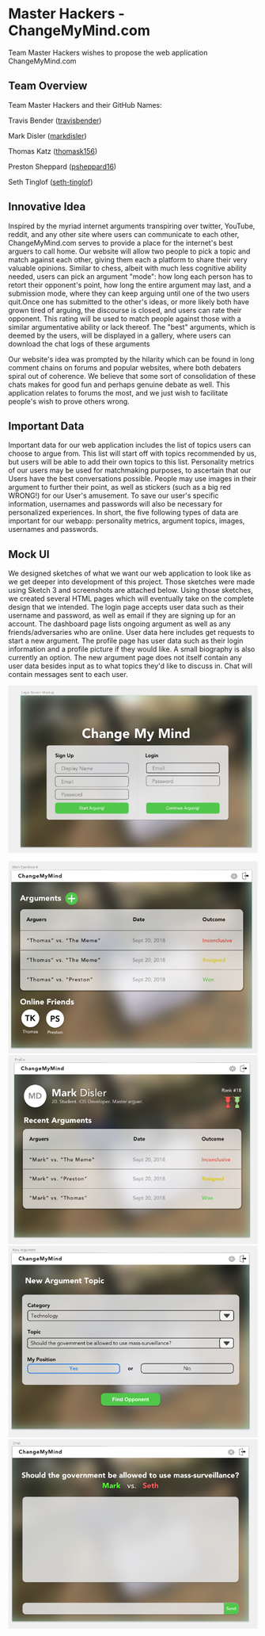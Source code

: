 # Master Hackers - ChangeMyMind.com

Team Master Hackers wishes to propose the web application ChangeMyMind.com



## Team Overview

Team Master Hackers and their GitHub Names:

Travis Bender ([travisbender](https://github.com/travisbender))

Mark Disler ([markdisler](https://github.com/markdisler))

Thomas Katz ([thomask156](https://github.com/thomask156))

Preston Sheppard ([psheppard16](https://github.com/psheppard16))

Seth Tinglof ([seth-tinglof](https://github.com/seth-tinglof))



## Innovative Idea

​Inspired by the myriad internet arguments transpiring over twitter, YouTube, reddit, and any other site where users can communicate to each other, ChangeMyMind.com serves to provide a place for the internet's best arguers to call home. Our website will allow two people to pick a topic and match against each other, giving them each a platform to share their very valuable opinions. Similar to chess, albeit with much less cognitive ability needed, users can pick an argument "mode": how long each person has to retort their opponent's point, how long the entire argument may last, and a submission mode, where they can keep arguing until one of the two users quit.Once one has submitted to the other's ideas, or more likely both have grown tired of arguing, the discourse is closed, and users can rate their opponent. This rating will be used to match people against those with a similar argumentative ability or lack thereof. The "best" arguments, which is deemed by the users, will be displayed in a gallery, where users can download the chat logs of these arguments

​Our website's idea was prompted by the hilarity which can be found in long comment chains on forums and popular websites, where both debaters spiral out of coherence. We believe that some sort of consolidation of these chats makes for good fun and perhaps genuine debate as well. This application relates to forums the most, and we just wish to facilitate people's wish to prove others wrong.



##  Important Data

​Important data for our web application includes the list of topics users can choose to argue from. This list will start off with topics recommended by us, but users will be able to add their own topics to this list. Personality metrics of our users may be used for matchmaking purposes, to ascertain that our Users have the best conversations possible. People may use images in their argument to further their point, as well as stickers (such as a big red WRONG!) for our User's amusement. To save our user's specific information, usernames and passwords will also be necessary for personalized experiences. In short, the five following types of data are important for our webapp: personality metrics, argument topics, images, usernames and passwords.


## Mock UI

We designed sketches of what we want our web application to look like as we get deeper into development of this project.  Those sketches were made using Sketch 3 and screenshots are attached below.  Using those sketches, we created several HTML pages which will eventually take on the complete design that we intended.  The login page accepts user data such as their username and password, as well as email if they are signing up for an account. The dashboard page lists ongoing argument as well as any friends/adversaries who are online. User data here includes get requests to start a new argument. The profile page has user data such as their login information and a profile picture if they would like. A small biography is also currently an option. The new argument page does not itself contain any user data besides input as to what topics they'd like to discuss in.  Chat will contain messages sent to each user.

![alt text](https://github.com/thomask156/326_project/blob/master/docs/imgs/login.png "Login Screen")

![alt text](https://github.com/thomask156/326_project/blob/master/docs/imgs/dashboard.png "Main Dashboard")
![alt text](https://github.com/thomask156/326_project/blob/master/docs/imgs/profile.png "Profile")
![alt text](https://github.com/thomask156/326_project/blob/master/docs/imgs/newtopic.png "New Topic")
![alt text](https://github.com/thomask156/326_project/blob/master/docs/imgs/chat.png "Chat")